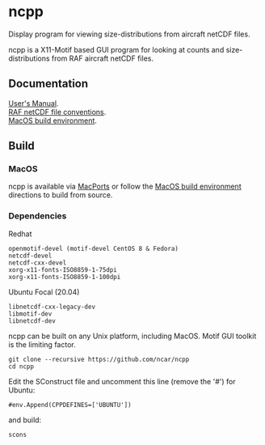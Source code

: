 # ncpp
Display program for viewing size-distributions from aircraft netCDF files.

ncpp is a X11-Motif based GUI program for looking at counts and size-distributions from RAF aircraft netCDF files.


## Documentation

[User's Manual](https://www.eol.ucar.edu/raf/Software/ncpp.html).  
[RAF netCDF file conventions](https://www.eol.ucar.edu/raf/Software/netCDF.html).  
[MacOS build environment](https://github.com/ncar/aircraft_oap/wiki/MacOS-Build-Environment).

## Build


### MacOS

ncpp is available via [MacPorts](https://www.macports.org/) or follow the [MacOS build environment](https://github.com/ncar/aircraft_oap/wiki/MacOS-Build-Environment) directions to build from source.

### Dependencies

Redhat
```
openmotif-devel (motif-devel CentOS 8 & Fedora)
netcdf-devel
netcdf-cxx-devel
xorg-x11-fonts-ISO8859-1-75dpi
xorg-x11-fonts-ISO8859-1-100dpi
```

Ubuntu Focal (20.04)
```
libnetcdf-cxx-legacy-dev
libmotif-dev
libnetcdf-dev
```


ncpp can be built on any Unix platform, including MacOS.  Motif GUI toolkit is the limiting factor.

```
git clone --recursive https://github.com/ncar/ncpp
cd ncpp
```
Edit the SConstruct file and uncomment this line (remove the '#') for Ubuntu:
```
#env.Append(CPPDEFINES=['UBUNTU'])
```
and build:
```
scons
```
